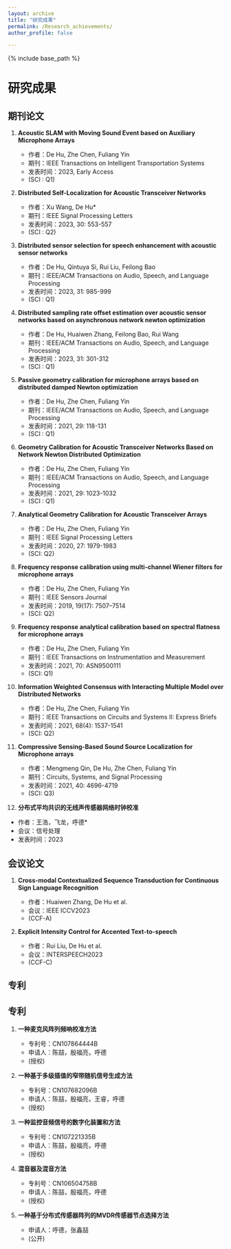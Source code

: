 ```yaml
---
layout: archive
title: "研究成果"
permalink: /Research_achievements/
author_profile: false

---
```


{% include base_path %}





# 研究成果

## 期刊论文

1. **Acoustic SLAM with Moving Sound Event based on Auxiliary Microphone Arrays**
   - 作者：De Hu, Zhe Chen, Fuliang Yin
   - 期刊：IEEE Transactions on Intelligent Transportation Systems
   - 发表时间：2023, Early Access
   - (SCI : Q1)

2. **Distributed Self-Localization for Acoustic Transceiver Networks**
   - 作者：Xu Wang, De Hu*
   - 期刊：IEEE Signal Processing Letters
   - 发表时间：2023, 30: 553-557
   - (SCI : Q2)

3. **Distributed sensor selection for speech enhancement with acoustic sensor networks**
   - 作者：De Hu, Qintuya Si, Rui Liu, Feilong Bao
   - 期刊：IEEE/ACM Transactions on Audio, Speech, and Language Processing
   - 发表时间：2023, 31: 985-999
   - (SCI : Q1)

4. **Distributed sampling rate offset estimation over acoustic sensor networks based on asynchronous network newton optimization**
   - 作者：De Hu, Huaiwen Zhang, Feilong Bao, Rui Wang
   - 期刊：IEEE/ACM Transactions on Audio, Speech, and Language Processing
   - 发表时间：2023, 31: 301-312
   - (SCI : Q1)

5. **Passive geometry calibration for microphone arrays based on distributed damped Newton optimization**
   - 作者：De Hu, Zhe Chen, Fuliang Yin
   - 期刊：IEEE/ACM Transactions on Audio, Speech, and Language Processing
   - 发表时间：2021, 29: 118-131
   - (SCI : Q1)

6. **Geometry Calibration for Acoustic Transceiver Networks Based on Network Newton Distributed Optimization**
   - 作者：De Hu, Zhe Chen, Fuliang Yin
   - 期刊：IEEE/ACM Transactions on Audio, Speech, and Language Processing
   - 发表时间：2021, 29: 1023-1032
   - (SCI : Q1)

7. **Analytical Geometry Calibration for Acoustic Transceiver Arrays**
   - 作者：De Hu, Zhe Chen, Fuliang Yin
   - 期刊：IEEE Signal Processing Letters
   - 发表时间：2020, 27: 1979-1983
   - (SCI: Q2)

8. **Frequency response calibration using multi-channel Wiener filters for microphone arrays**
   - 作者：De Hu, Zhe Chen, Fuliang Yin
   - 期刊：IEEE Sensors Journal
   - 发表时间：2019, 19(17): 7507–7514
   - (SCI: Q2)

9. **Frequency response analytical calibration based on spectral flatness for microphone arrays**
   - 作者：De Hu, Zhe Chen, Fuliang Yin
   - 期刊：IEEE Transactions on Instrumentation and Measurement
   - 发表时间：2021, 70: ASN9500111
   - (SCI: Q1)

10. **Information Weighted Consensus with Interacting Multiple Model over Distributed Networks**
    - 作者：De Hu, Zhe Chen, Fuliang Yin
    - 期刊：IEEE Transactions on Circuits and Systems II: Express Briefs
    - 发表时间：2021, 68(4): 1537-1541
    - (SCI: Q2)

11. **Compressive Sensing-Based Sound Source Localization for Microphone arrays**
    - 作者：Mengmeng Qin, De Hu, Zhe Chen, Fuliang Yin
    - 期刊：Circuits, Systems, and Signal Processing
    - 发表时间：2021, 40: 4696-4719
    - (SCI: Q3)
   
12. **分布式平均共识的无线声传感器网络时钟校准**
   - 作者：王浩，飞龙，呼德*
   - 会议：信号处理
   - 发表时间：2023

## 会议论文

1. **Cross-modal Contextualized Sequence Transduction for Continuous Sign Language Recognition**
   - 作者：Huaiwen Zhang, De Hu et al.
   - 会议：IEEE ICCV2023
   - (CCF-A)

2. **Explicit Intensity Control for Accented Text-to-speech**
   - 作者：Rui Liu, De Hu et al.
   - 会议：INTERSPEECH2023
   - (CCF-C)



## 专利

## 专利

1. **一种麦克风阵列频响校准方法**
   - 专利号：CN107864444B
   - 申请人：陈喆，殷福亮，呼德
   - (授权)

2. **一种基于多级插值的窄带随机信号生成方法**
   - 专利号：CN107682096B
   - 申请人：陈喆，殷福亮，王睿，呼德
   - (授权)

3. **一种监控音频信号的数字化装置和方法**
   - 专利号：CN107221335B
   - 申请人：陈喆，殷福亮，呼德
   - (授权)

4. **混音器及混音方法**
   - 专利号：CN106504758B
   - 申请人：陈喆，殷福亮，呼德
   - (授权)

5. **一种基于分布式传感器阵列的MVDR传感器节点选择方法**
   - 申请人：呼德，张鑫喆
   - (公开)

